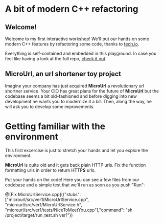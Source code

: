 # A bit of modern C++ refactoring

## Welcome!

Welcome to my first interactive workshop! We'll put our hands on some modern C++ features by refactoring some code, thanks to [tech.io](https://tech.io).

Everything is self-contained and embedded in this playground. In case you feel like having a look at the full repo, [check it out](https://github.com/ilpropheta).

## MicroUrl, an url shortener toy project

Imagine your company has just acquired **MicroUrl** a revolutionary url shortner service. Your CIO has great plans for the future of **MicroUrl** but the codebase seems a bit old-fashioned and before digging into new development he wants you to modernize it a bit. Then, along the way, he will ask you to develop some improvements.

# Getting familiar with the environment

This first excercise is just to stretch your hands and let you explore the environment.

**MicroUrl** is quite old and it gets back plain HTTP urls. Fix the function formatting urls in order to return HTTP**S** urls.

Put your hands on the code! Here you can see a few files from our codebase and a simple test that we'll run as soon as you push "Run":

@[Fix MicroUrlService.cpp]({"stubs": ["microurl/src/ver1/MicroUrlService.cpp", "microurl/src/ver1/MicroUrlService.h", "microurl/src/ver1/tests/NiceToMeetYou.cpp"],"command": "sh /project/target/run_test.sh ver1"})